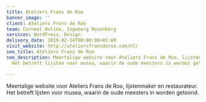 ```yaml
---
title: Ateliers Frans de Roo
banner_image: ''
client: Ateliers Frans de Roo
team: Corneel Online, Ingeborg Rosenberg
services: WordPress, Design
delivery_date: 2019-02-14T00:00:00+01:00
visit_website: http://ateliersfransderoo.com/nl/
seo_title: Ateliers Frans de Roo
seo_description: Meertalige website voor Ateliers Frans de Roo, lijstenmaker en restaurateur.
  Het betreft lijsten voor musea, waarin de oude meesters in worden getoond.

---
```

Meertalige website voor Ateliers Frans de Roo, lijstenmaker en restaurateur. Het betreft lijsten voor musea, waarin de oude meesters in worden getoond.